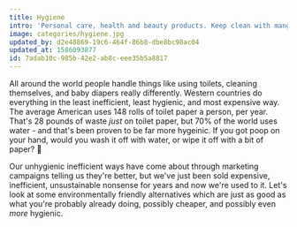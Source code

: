 ```yaml
---
title: Hygiene
intro: 'Personal care, health and beauty products. Keep clean with mangling the environment.'
image: categories/hygiene.jpg
updated_by: d2e48869-19c6-464f-86b8-dbe8bc98ac04
updated_at: 1586093877
id: 7adab10c-985b-42e2-ab8c-eee35b5a8817
---
```


All around the world people handle things like using toilets, cleaning themselves, and baby diapers really differently. Western countries do everything in the least inefficient, least hygienic, and most expensive way. The average American uses 148 rolls of toilet paper a person, per year. That's 28 pounds of waste _just_ on toilet paper, but 70% of the world uses water - and that's been proven to be far more hygeinic. If you got poop on your hand, would you wash it off with water, or wipe it off with a bit of paper? 🤔

Our unhygienic inefficient ways have come about through marketing campaigns telling us they're better, but we've just been sold expensive, inefficient, unsustainable nonsense for years and now we're used to it. Let's look at some environmentally friendly alternatives which are just as good as what you're probably already doing, possibly cheaper, and possibly even _more_ hygienic.

